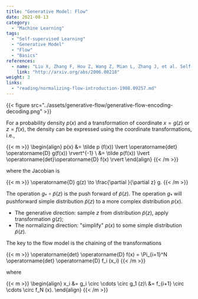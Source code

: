 ```yaml
---
title: "Generative Model: Flow"
date: 2021-08-13
category:
  - "Machine Learning"
tags:
  - "Self-supervised Learning"
  - "Generative Model"
  - "Flow"
  - "Basics"
references:
  - name: "Liu X, Zhang F, Hou Z, Wang Z, Mian L, Zhang J, et al. Self-supervised Learning: Generative or Contrastive. arXiv [cs.LG]. 2020. Available: http://arxiv.org/abs/2006.08218"
    link: "http://arxiv.org/abs/2006.08218"
weight: 3
links:
  - "reading/normalizing-flow-introduction-1908.09257.md"
---
```


{{< figure src="../assets/generative-flow/generative-flow-encoding-decoding.png" >}}

For a probability density $p(x)$ and a transformation of coordinate $x=g(z)$ or $z=f(x)$, the density can be expressed using the coordinate transformations, i.e.,

{{< m >}}
\begin{align}
p(x) &= \tilde p (f(x)) \lvert \operatorname{det} \operatorname{D} g(f(x)) \rvert^{-1} \\
&= \tilde p(f(x)) \lvert \operatorname{det}\operatorname{D} f(x) \rvert
\end{align}
{{< /m >}}

where the Jacobian is

{{< m >}}
\operatorname{D} g(z) \to \frac{\partial }{\partial z} g.
{{< /m >}}


The operation $g_{*}\circ \tilde p(z)$ is the push forward of $\tilde p(z)$. The operation $g_{*}$ will pushforward simple distribution $\tilde p(z)$ to a more complex distribution $p(x)$.

- The generative direction: sample $z$ from distribution $\tilde p(z)$, apply transformation $g(z)$;
- The normalizing direction: "simplify" $p(x)$ to some simple distribution $\tilde p(z)$.



The key to the flow model is the chaining of the transformations

{{< m >}}
\operatorname{det} \operatorname{D} f(x) = \Pi_{i=1}^N \operatorname{det} \operatorname{D} f_i (x_i)
{{< /m >}}

where

{{< m >}}
\begin{align}
x_i &= g_i \circ \cdots \circ g_1 (z)\\
&= f_{i+1} \circ \cdots \circ f_N (x).
\end{align}
{{< /m >}}



